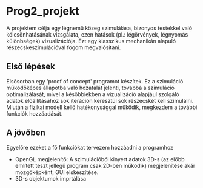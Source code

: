 # Prog2_projekt

A projektem célja egy légnemű közeg szimulálása, bizonyos testekkel való kölcsönhatásának vizsgálata, ezen hatások (pl.: légörvények, légnyomás különbségek) vizualizációja. Ezt egy klasszikus mechanikán alapuló részecskeszimulációval fogom megvalósítani.

## Első lépések

Elsősorban egy 'proof of concept' programot készítek. Ez a szimuláció működőképes állapotba való hozatalát jelenti, továbbá a szimuláció optimalizálását, mivel a későbbiekben a vizualizáció alapjául szolgáló adatok előállításához sok iteráción keresztül sok részecskét kell szimulálni. Miután a fizikai modell kellő hatékonysággal működik, megkezdem a további funkciók hozzáadását.

## A jövőben

Egyelőre ezeket a fő funkciókat tervezem hozzáadni a programhoz

- OpenGL megjelenítő: A szimulációból kinyert adatok 3D-s (az előbb említett teszt jellegű program csak 2D-ben működik) megjelenítése akár mozgóképként, GUI elskészítése.
- 3D-s objektumok imprtálása

